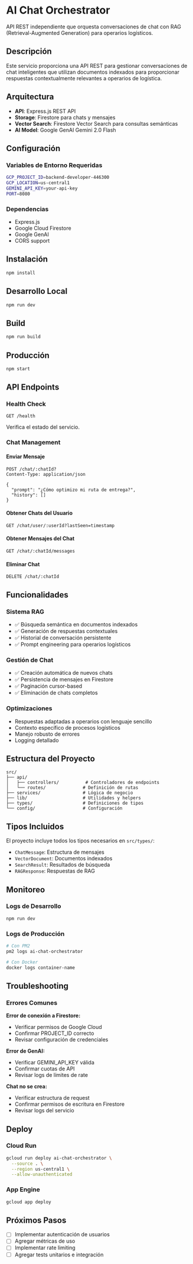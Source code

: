 # AI Chat Orchestrator

API REST independiente que orquesta conversaciones de chat con RAG (Retrieval-Augmented Generation) para operarios logísticos.

## Descripción

Este servicio proporciona una API REST para gestionar conversaciones de chat inteligentes que utilizan documentos indexados para proporcionar respuestas contextualmente relevantes a operarios de logística.

## Arquitectura

- **API**: Express.js REST API
- **Storage**: Firestore para chats y mensajes
- **Vector Search**: Firestore Vector Search para consultas semánticas
- **AI Model**: Google GenAI Gemini 2.0 Flash

## Configuración

### Variables de Entorno Requeridas

```bash
GCP_PROJECT_ID=backend-developer-446300
GCP_LOCATION=us-central1
GEMINI_API_KEY=your-api-key
PORT=8080
```

### Dependencias

- Express.js
- Google Cloud Firestore
- Google GenAI
- CORS support

## Instalación

```bash
npm install
```

## Desarrollo Local

```bash
npm run dev
```

## Build

```bash
npm run build
```

## Producción

```bash
npm start
```

## API Endpoints

### Health Check
```
GET /health
```
Verifica el estado del servicio.

### Chat Management

#### Enviar Mensaje
```
POST /chat/:chatId?
Content-Type: application/json

{
  "prompt": "¿Cómo optimizo mi ruta de entrega?",
  "history": []
}
```

#### Obtener Chats del Usuario
```
GET /chat/user/:userId?lastSeen=timestamp
```

#### Obtener Mensajes del Chat
```
GET /chat/:chatId/messages
```

#### Eliminar Chat
```
DELETE /chat/:chatId
```

## Funcionalidades

### Sistema RAG
- ✅ Búsqueda semántica en documentos indexados
- ✅ Generación de respuestas contextuales
- ✅ Historial de conversación persistente
- ✅ Prompt engineering para operarios logísticos

### Gestión de Chat
- ✅ Creación automática de nuevos chats
- ✅ Persistencia de mensajes en Firestore
- ✅ Paginación cursor-based
- ✅ Eliminación de chats completos

### Optimizaciones
- Respuestas adaptadas a operarios con lenguaje sencillo
- Contexto específico de procesos logísticos
- Manejo robusto de errores
- Logging detallado

## Estructura del Proyecto

```
src/
├── api/
│   ├── controllers/          # Controladores de endpoints
│   └── routes/              # Definición de rutas
├── services/                # Lógica de negocio
├── lib/                     # Utilidades y helpers
├── types/                   # Definiciones de tipos
└── config/                  # Configuración
```

## Tipos Incluidos

El proyecto incluye todos los tipos necesarios en `src/types/`:
- `ChatMessage`: Estructura de mensajes
- `VectorDocument`: Documentos indexados
- `SearchResult`: Resultados de búsqueda
- `RAGResponse`: Respuestas de RAG

## Monitoreo

### Logs de Desarrollo
```bash
npm run dev
```

### Logs de Producción
```bash
# Con PM2
pm2 logs ai-chat-orchestrator

# Con Docker
docker logs container-name
```

## Troubleshooting

### Errores Comunes

**Error de conexión a Firestore:**
- Verificar permisos de Google Cloud
- Confirmar PROJECT_ID correcto
- Revisar configuración de credenciales

**Error de GenAI:**
- Verificar GEMINI_API_KEY válida
- Confirmar cuotas de API
- Revisar logs de límites de rate

**Chat no se crea:**
- Verificar estructura de request
- Confirmar permisos de escritura en Firestore
- Revisar logs del servicio

## Deploy

### Cloud Run
```bash
gcloud run deploy ai-chat-orchestrator \
  --source . \
  --region us-central1 \
  --allow-unauthenticated
```

### App Engine
```bash
gcloud app deploy
```

## Próximos Pasos

- [ ] Implementar autenticación de usuarios
- [ ] Agregar métricas de uso
- [ ] Implementar rate limiting
- [ ] Agregar tests unitarios e integración